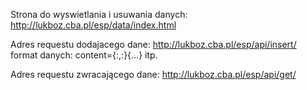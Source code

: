 Strona do wyswietlania i usuwania danych:
http://lukboz.cba.pl/esp/data/index.html

Adres requestu dodajacego dane:
http://lukboz.cba.pl/esp/api/insert/
format danych: content={<atrybut1>:<wartosc1>,<atrybut2>:<wartosc2>}{...} itp.

Adres requestu zwracającego dane:
http://lukboz.cba.pl/esp/api/get/
